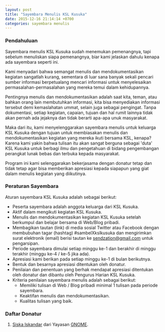 ```yaml
---
layout: post
title: "Sayembara Menulis KSL Kusuka"
date: 2015-12-16 21:14:14 +0700
categories: sayembara menulis
---
```


### Pendahuluan
Sayembara menulis KSL Kusuka sudah menemukan pemenangnya, tapi sebelum menuliskan siapa pemenangnya, biar kami jelaskan dahulu kenapa ada sayembara seperti ini.

Kami menyadari bahwa semangat menulis dan mendokumentasikan kegiatan sangatlah kurang, sementara di luar sana banyak sekali pencari sumber informasi berpetualang mencari informasi untuk menyelesaikan permasalahan-permasalahan yang mereka temui dalam kehidupannya.

Pentingnya menulis dan mendokumentasikan adalah saat kita, teman, atau bahkan orang lain membutuhkan informasi, kita bisa menyediakan informasi tersebut demi kemaslahatan ummat, selain juga sebagai pengingat. Tanpa dokumentasi, setiap kegiatan, capaian, tujuan dan hal rumit lainnya tidak akan pernah ada jejaknya dan tidak berarti apa-apa unuk masyarakat.

Maka dari itu, kami menyelenggarakan sayembara menulis untuk keluarga KSL Kusuka dengan tujuan untuk membiasakan menulis dan mendokumentasikan kegiatan yang mereka ikuti bersama KSL, kenapa? Karena kami yakin bahwa tulisan itu akan sangat berguna sebagai 'duta' KSL Kusuka untuk berbagi ilmu dan pengetahuan di bidang pengembangan perangkat lunak bebas dan terbuka kepada masyarakat.

Program ini kami selenggarakan bekerjasama dengan donatur tetap dan tidak tetap agar bisa memberikan apresiasi kepada siapapun yang giat dalam menulis kegiatan yang diikutinya.

### Peraturan Sayembara
Aturan sayembara KSL Kusuka adalah sebagai berikut:

* Peserta sayembara adalah anggota keluarga dari KSL Kusuka.
* Aktif dalam mengikuti kegiatan KSL Kusuka.
* Menulis dan mendokumentasikan kegiatan KSL Kusuka setelah berkumpul dan belajar bersama di Web/Blog pribadi.
* Membagikan tautan (link) di media sosial Twitter atau Facebook dengan membubuhan tagar (hashtag) #sambelXkslkusuka dan mengirimkan surat elektronik (email) berisi tautan ke [sendzation@gmail.com](mailto:sendzation@gmail.com) untuk pengarsipan.
* Periode sayembara dimulai setiap minggu ke-1 dan berakhir di minggu terakhir (minggu ke-4 / ke-5 jika ada).
* Apresiasi kami berikan pada setiap minggu ke-1 di bulan berikutnya.
* Bentuk dan besarnya apresiasi ditentukan oleh donatur.
* Penilaian dan penentuan yang berhak mendapat apresiasi ditentukan oleh donatur dan dibantu oleh Pengurus Harian KSL Kusuka.
* Kriteria penilaian sayembara menulis adalah sebagai berikut:
  * Memiliki tulisan di Web / Blog pribadi minimal 1 tulisan pada periode sayembara.
  * Keaktifan menulis dan mendokumentasikan.
  * Kualitas tulisan yang baik.

### Daftar Donatur
1. [Siska Iskandar](https://twitter.com/s3ketika) dari Yayasan [GNOME](http://gnome.org/).
